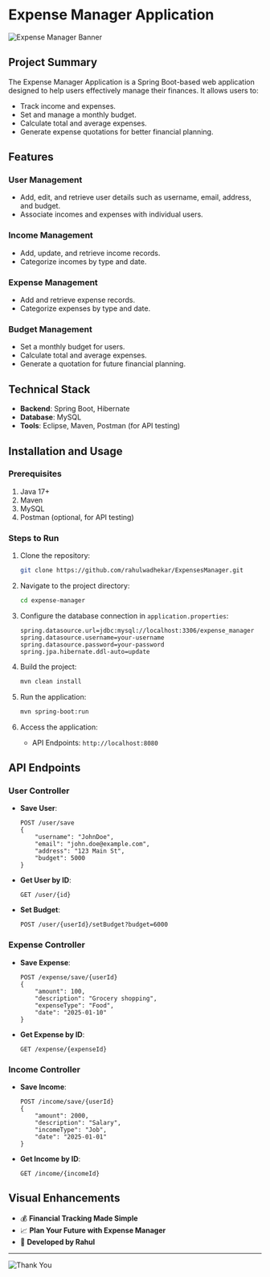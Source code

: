 # Expense Manager Application

![Expense Manager Banner](https://via.placeholder.com/800x200?text=Expense+Manager+Application+by+Rahul)

## Project Summary

The Expense Manager Application is a Spring Boot-based web application designed to help users effectively manage their finances. It allows users to:

- Track income and expenses.
- Set and manage a monthly budget.
- Calculate total and average expenses.
- Generate expense quotations for better financial planning.

## Features

### User Management
- Add, edit, and retrieve user details such as username, email, address, and budget.
- Associate incomes and expenses with individual users.

### Income Management
- Add, update, and retrieve income records.
- Categorize incomes by type and date.

### Expense Management
- Add and retrieve expense records.
- Categorize expenses by type and date.

### Budget Management
- Set a monthly budget for users.
- Calculate total and average expenses.
- Generate a quotation for future financial planning.

## Technical Stack

- **Backend**: Spring Boot, Hibernate
- **Database**: MySQL 
- **Tools**: Eclipse, Maven, Postman (for API testing)

## Installation and Usage

### Prerequisites

1. Java 17+
2. Maven
3. MySQL
4. Postman (optional, for API testing)

### Steps to Run

1. Clone the repository:
   ```bash
   git clone https://github.com/rahulwadhekar/ExpensesManager.git
   ```

2. Navigate to the project directory:
   ```bash
   cd expense-manager
   ```

3. Configure the database connection in `application.properties`:
   ```properties
   spring.datasource.url=jdbc:mysql://localhost:3306/expense_manager
   spring.datasource.username=your-username
   spring.datasource.password=your-password
   spring.jpa.hibernate.ddl-auto=update
   ```

4. Build the project:
   ```bash
   mvn clean install
   ```

5. Run the application:
   ```bash
   mvn spring-boot:run
   ```

6. Access the application:
   - API Endpoints: `http://localhost:8080`

## API Endpoints

### User Controller

- **Save User**:
  ```http
  POST /user/save
  {
      "username": "JohnDoe",
      "email": "john.doe@example.com",
      "address": "123 Main St",
      "budget": 5000
  }
  ```
- **Get User by ID**:
  ```http
  GET /user/{id}
  ```
- **Set Budget**:
  ```http
  POST /user/{userId}/setBudget?budget=6000
  ```

### Expense Controller

- **Save Expense**:
  ```http
  POST /expense/save/{userId}
  {
      "amount": 100,
      "description": "Grocery shopping",
      "expenseType": "Food",
      "date": "2025-01-10"
  }
  ```
- **Get Expense by ID**:
  ```http
  GET /expense/{expenseId}
  ```

### Income Controller

- **Save Income**:
  ```http
  POST /income/save/{userId}
  {
      "amount": 2000,
      "description": "Salary",
      "incomeType": "Job",
      "date": "2025-01-01"
  }
  ```
- **Get Income by ID**:
  ```http
  GET /income/{incomeId}
  ```

## Visual Enhancements

- :moneybag: **Financial Tracking Made Simple**
- :chart_with_upwards_trend: **Plan Your Future with Expense Manager**
- :tada: **Developed by Rahul**

---

![Thank You](https://via.placeholder.com/600x100?text=Thank+You+for+Using+Expense+Manager!)

